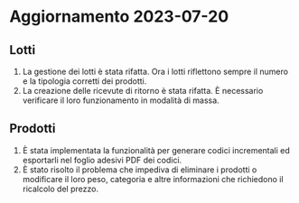 # Aggiornamento 2023-07-20

## Lotti

1. La gestione dei lotti è stata rifatta. Ora i lotti riflettono sempre il numero e la tipologia corretti dei prodotti.
2. La creazione delle ricevute di ritorno è stata rifatta. È necessario verificare il loro funzionamento in modalità di massa.

## Prodotti

1. È stata implementata la funzionalità per generare codici incrementali ed esportarli nel foglio adesivi PDF dei codici.
2. È stato risolto il problema che impediva di eliminare i prodotti o modificare il loro peso, categoria e altre informazioni che richiedono il ricalcolo del prezzo.
